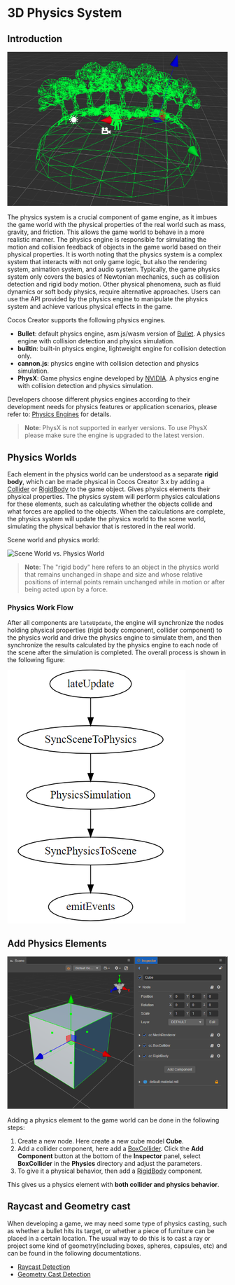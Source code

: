 # 3D Physics System

## Introduction

![physics-system](img/physics-system.jpg)

The physics system is a crucial component of game engine, as it imbues the game world with the physical properties of the real world such as mass, gravity, and friction. This allows the game world to behave in a more realistic manner. The physics engine is responsible for simulating the motion and collision feedback of objects in the game world based on their physical properties. It is worth noting that the physics system is a complex system that interacts with not only game logic, but also the rendering system, animation system, and audio system. Typically, the game physics system only covers the basics of Newtonian mechanics, such as collision detection and rigid body motion. Other physical phenomena, such as fluid dynamics or soft body physics, require alternative approaches. Users can use the API provided by the physics engine to manipulate the physics system and achieve various physical effects in the game.

Cocos Creator supports the following physics engines.

- **Bullet**: default physics engine, asm.js/wasm version of [Bullet](https://pybullet.org/wordpress/). A physics engine with collision detection and physics simulation.
- **builtin**: built-in physics engine, lightweight engine for collision detection only.
- **cannon.js**: physics engine with collision detection and physics simulation.
- **PhysX**: Game physics engine developed by [NVIDIA](https://developer.nvidia.com/physx-sdk). A physics engine with collision detection and physics simulation.

Developers choose different physics engines according to their development needs for physics features or application scenarios, please refer to: [Physics Engines](physics-engine.md) for details.

> **Note**: PhysX is not supported in earlyer versions. To use PhysX please make sure the engine is upgraded to the latest version.

## Physics Worlds

Each element in the physics world can be understood as a separate **rigid body**, which can be made physical in Cocos Creator 3.x by adding a [Collider](physics-collider.md) or [RigidBody](physics-rigidbody.md) to the game object. Gives physics elements their physical properties. The physics system will perform physics calculations for these elements, such as calculating whether the objects collide and what forces are applied to the objects. When the calculations are complete, the physics system will update the physics world to the scene world, simulating the physical behavior that is restored in the real world.

Scene world and physics world:

![Scene World vs. Physics World](img/physics-world.jpg)

> **Note**: The "rigid body"  here refers to an object in the physics world that remains unchanged in shape and size and whose relative positions of internal points remain unchanged while in motion or after being acted upon by a force.

### Physics Work Flow

After all components are `lateUpdate`, the engine will synchronize the nodes holding physical properties (rigid body component, collider component) to the physics world and drive the physics engine to simulate them, and then synchronize the results calculated by the physics engine to each node of the scene after the simulation is completed. The overall process is shown in the following figure:

![phy](img/physics-pipeline.png)

## Add Physics Elements

![add-element](img/physics-element.png)

Adding a physics element to the game world can be done in the following steps:

1. Create a new node. Here create a new cube model **Cube**.
2. Add a collider component, here add a [BoxCollider](physics-collider.md#BoxCollider). Click the **Add Component** button at the bottom of the **Inspector** panel, select **BoxCollider** in the **Physics** directory and adjust the parameters.
3. To give it a physical behavior, then add a [RigidBody](physics-rigidbody.md) component.

This gives us a physics element with **both collider and physics behavior**.

## Raycast and Geometry cast

When developing a game, we may need some type of physics casting, such as whether a bullet hits its target, or whether a piece of furniture can be placed in a certain location. The usual way to do this is to cast a ray or project some kind of geometry(including boxes, spheres, capsules, etc) and can be found in the following documentations.

- [Raycast Detection](./physics-raycast.md)
- [Geometry Cast Detection](./physics-sweep.md)
